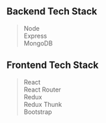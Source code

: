 ## Backend Tech Stack
> Node  
> Express  
> MongoDB  


## Frontend Tech Stack
> React  
> React Router  
> Redux  
> Redux Thunk  
> Bootstrap
